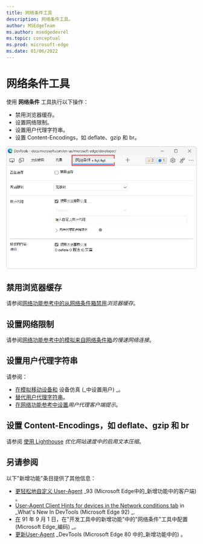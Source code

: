 ```yaml
---
title: 网络条件工具
description: 网络条件工具。
author: MSEdgeTeam
ms.author: msedgedevrel
ms.topic: conceptual
ms.prod: microsoft-edge
ms.date: 01/06/2022
---
```

# <a name="network-conditions-tool"></a>网络条件工具

使用 **网络条件** 工具执行以下操作：
*  禁用浏览器缓存。
*  设置网络限制。
*  设置用户代理字符串。
*  设置 Content-Encodings，如 deflate、gzip 和 br。

![网络条件工具。](media/network-conditions-tool.png)


<!-- ====================================================================== -->
## <a name="disable-the-browser-cache"></a>禁用浏览器缓存

请参阅[网络功能参考中的从网络条件箱禁用](../network/reference.md#disable-the-browser-cache-from-the-network-conditions-drawer)_浏览器缓存_。


<!-- ====================================================================== -->
## <a name="set-network-throttling"></a>设置网络限制

请参阅[网络功能参考中的模拟来自网络条件箱](../network/reference.md#emulate-slow-network-connections-from-the-network-conditions-drawer)_的慢速网络连接_。


<!-- ====================================================================== -->
## <a name="set-the-user-agent-string"></a>设置用户代理字符串

请参阅：
* [在模拟移动设备和](../device-mode/index.md#set-the-user-agent-string) 设备仿真 (_中设置用户) _。
* [替代用户代理字符串](../device-mode/override-user-agent.md)。
* [在网络功能参考中设置](../network/reference.md#set-user-agent-client-hints)_用户代理客户端提示_。


<!-- ====================================================================== -->
## <a name="set-content-encodings-such-as-deflate-gzip-and-br"></a>设置 Content-Encodings，如 deflate、gzip 和 br

请参阅 [使用 Lighthouse](../speed/get-started.md#enable-text-compression) _优化网站速度中的启用文本压缩_。


<!-- ====================================================================== -->
## <a name="see-also"></a>另请参阅

以下"新增功能"条目提供了其他信息：

* [更轻松地自定义 User-Agent](../whats-new/2021/07/devtools.md#easier-customization-of-user-agent-client-hints) _93 (Microsoft Edge中的_新增功能中的客户端) 。
* [User-Agent Client Hints for devices in the Network conditions tab](../whats-new/2021/05/devtools.md#user-agent-client-hints-for-devices-in-the-network-conditions-tab) in _What's New In DevTools (Microsoft Edge 92) _.
* [在](../whats-new/2021/04/devtools.md#new-options-to-configure-content-encodings-in-the-network-conditions-tool) 91 年 9 月 1 日，在"开发工具中的新增功能"中的"网络条件"工具中配置 (Microsoft Edge_编码) _。
* [更新User-Agent](../whats-new/2019/12/devtools.md#updated-user-agent-strings) _DevTools (Microsoft Edge 80 中的_新增功能中的) 。
